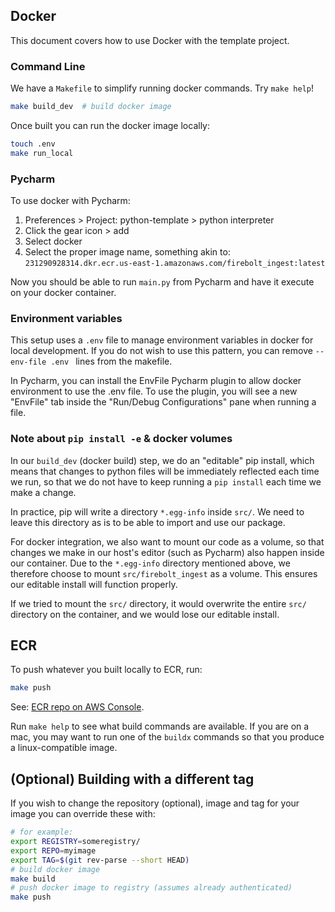 ## Docker

This document covers how to use Docker with the template project.

### Command Line 

We have a `Makefile` to simplify running docker commands. Try `make help`!

```sh
make build_dev  # build docker image
```

Once built you can run the docker image locally:

```sh
touch .env
make run_local
```

### Pycharm

To use docker with Pycharm:
1. Preferences > Project: python-template > python interpreter
2. Click the gear icon > add
3. Select docker
4. Select the proper image name, something akin to: `231290928314.dkr.ecr.us-east-1.amazonaws.com/firebolt_ingest:latest`

Now you should be able to run `main.py` from Pycharm and have it execute on your docker container.

### Environment variables

This setup uses a `.env` file to manage environment variables in docker for local development.
If you do not wish to use this pattern, you can remove `--env-file .env ` lines from the makefile.

In Pycharm, you can install the EnvFile Pycharm plugin to allow docker environment to use the .env file.
To use the plugin, you will see a new "EnvFile" tab inside the "Run/Debug Configurations" pane when running a file.


### Note about `pip install -e` & docker volumes
In our `build_dev` (docker build) step, we do an "editable" pip install, which means
that changes to python files will be immediately reflected each time we run, 
so that we do not have to keep running a `pip install` each time we make a change.

In practice, pip will write a directory `*.egg-info` inside `src/`.
We need to leave this directory as is to be able to import and use our package.

For docker integration, we also want to mount our code as a volume, so that changes
we make in our host's editor (such as Pycharm) also happen inside our container.
Due to the `*.egg-info` directory mentioned above, we therefore choose to mount 
`src/firebolt_ingest` as a volume. This ensures our editable install will function properly.

If we tried to mount the `src/` directory, it would overwrite the entire `src/`
directory on the container, and we would lose our editable install.


## ECR

To push whatever you built locally to ECR, run:

```sh
make push
```

See: [ECR repo on AWS Console](https://console.aws.amazon.com/ecr/repositories/private/231290928314/).

Run `make help` to see what build commands are available. 
If you are on a mac, you may want to run one of the `buildx` commands so that you 
produce a linux-compatible image.


## (Optional) Building with a different tag
If you wish to change the repository (optional), image and tag for your image
you can override these with:

```sh
# for example:
export REGISTRY=someregistry/
export REPO=myimage
export TAG=$(git rev-parse --short HEAD)
# build docker image
make build
# push docker image to registry (assumes already authenticated)
make push
```